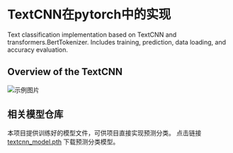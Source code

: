 # TextCNN在pytorch中的实现
Text classification implementation based on TextCNN and transformers.BertTokenizer. Includes training, prediction, data loading, and accuracy evaluation.

## Overview of the TextCNN
![示例图片](https://drive.google.com/file/d/1kYNFnZ4rzDH7nL80cVAynR-vbaJSFdf0/view?usp=drive_link)


## 相关模型仓库
本项目提供训练好的模型文件，可供项目直接实现预测分类。
点击链接[textcnn_model.pth](https://drive.google.com/file/d/1JBvAetA08j-8ojwvhlpY8udMp8Fz_jo-/view?usp=drive_link)
下载预测分类模型。
